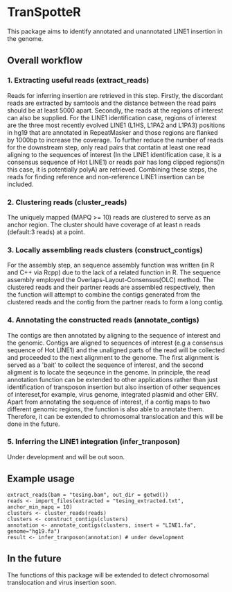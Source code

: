 # TranSpotteR
This package aims to identify annotated and unannotated LINE1 insertion in the genome.

## Overall workflow
### 1. Extracting useful reads (extract_reads)
Reads for inferring insertion are retrieved in this step.
Firstly, the discordant reads are extracted by samtools and the distance between the read pairs should be at least 5000 apart.
Secondly, the reads at the regions of interest can also be supplied.
For the LINE1 identification case, regions of interest are the three most recently evolved LINE1 (L1HS, L1PA2 and L1PA3) positions in hg19 that are annotated in RepeatMasker and those regions are flanked by 1000bp to increase the coverage.
To further reduce the number of reads for the downstream step, only read pairs that contatin  at least one read aligning to the sequences of interest (In the LINE1 identification case, it is a consensus sequence of Hot LINE1) or reads pair has long clipped regions(In this case, it is potentially polyA) are retrieved.
Combining these steps, the reads for finding reference and non-reference LINE1 insertion can be included.

### 2. Clustering reads (cluster_reads)
The uniquely mapped (MAPQ >= 10) reads are clustered to serve as an anchor region.
The cluster should have coverage of at least n reads (default:3 reads) at a point.

### 3. Locally assembling reads clusters (construct_contigs)
For the assembly step, an sequence assembly function was written (in R and C++ via Rcpp) due to the lack of a related function in R.
The sequence assembly employed the Overlaps-Layout-Consensus(OLC) method.
The clustered reads and their partner reads are assembled respectively, then the function will attempt to combine the contigs generated from the clustered reads and the contig from the partner reads to form a long contig.

### 4. Annotating the constructed reads (annotate_contigs)
The contigs are then annotated by aligning to the sequence of interest and the genomic.
Contigs are aligned to sequences of interest (e.g a consensus sequence of Hot LINE1) and the unaligned parts of the read will be collected and proceeded to the next alignment to the genome.
The first alignment is served as a 'bait' to collect the sequence of interest, and the second aligment is to locate the seqeunce in the genome.
In principle, the read annotation function can be extended to other applications rather than just identification of transposon insertion but also insertion of other sequences of intereset,for example, virus genome, integrated plasmid and other ERV.
Apart from annotating the sequence of interest, if a contig maps to two different genomic regions, the function is also able to annotate them.
Therefore, it can be extended to chromosomal translocation and this will be done in the future.

### 5. Inferring the LINE1 integration (infer_tranposon)
Under development and will be out soon.

## Example usage
```
extract_reads(bam = "tesing.bam", out_dir = getwd())
reads <- import_files(extracted = "tesing_extracted.txt", anchor_min_mapq = 10)
clusters <- cluster_reads(reads)
clusters <- construct_contigs(clusters)
annotation <- annotate_contigs(clusters, insert = "LINE1.fa", genome="hg19.fa")
result <- infer_tranposon(annotation) # under development
```

## In the future
The functions of this package will be extended to detect chromosomal translocation and virus insertion soon.

